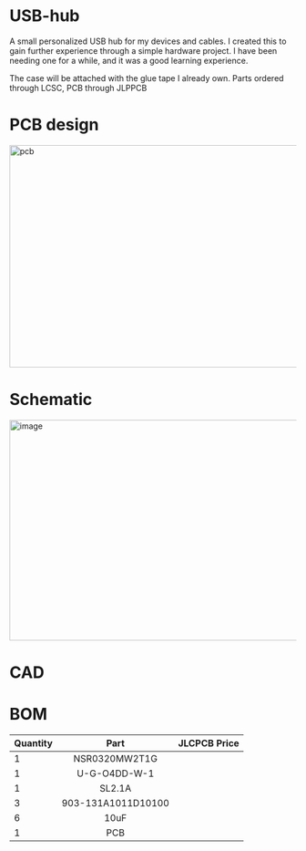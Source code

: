 # USB-hub
A small personalized USB hub for my devices and cables. I created this to gain further experience through a simple hardware project. I have been needing one for a while, and it was a good learning experience.

The case will be attached with the glue tape I already own. Parts ordered through LCSC, PCB through JLPPCB


# PCB design 
<img width="847" height="390" alt="pcb" src="https://github.com/user-attachments/assets/6d0794fe-4c5a-47c7-973c-4cef3bc5db37" />


# Schematic
<img width="547" height="387" alt="image" src="https://github.com/user-attachments/assets/baf75e8f-1f99-45c3-815f-00f258c171e3" />


# CAD


# BOM
| Quantity | Part | JLCPCB Price |
| :------ | :---------: | ------: |
| 1 | NSR0320MW2T1G |  |
| 1 | U-G-O4DD-W-1 |  |
| 1 | SL2.1A |  |
| 3 | 903-131A1011D10100 |  |
| 6 | 10uF |  |
| 1 | PCB |  |





